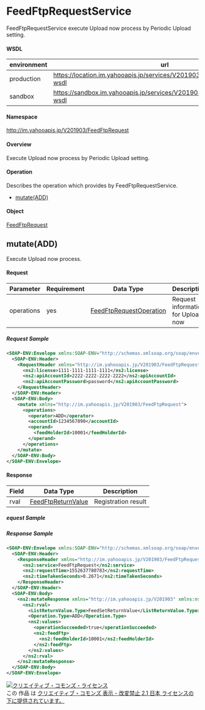 # FeedFtpRequestService
FeedFtpRequestService execute Upload now process by Periodic Upload setting.

#### WSDL
| environment | url |
|---|---|
| production  | https://location.im.yahooapis.jp/services/V201903/FeedFtpRequestService?wsdl |
| sandbox  | https://sandbox.im.yahooapis.jp/services/V201903/FeedFtpRequestService?wsdl |

#### Namespace
http://im.yahooapis.jp/V201903/FeedFtpRequest

#### Overview
Execute Upload now process by Periodic Upload setting.

#### Operation
Describes the operation which provides by FeedFtpRequestService.

+ [mutate(ADD)](#mutateadd)

#### Object
[FeedFtpRequest](../data/FeedFtpRequest)

## mutate(ADD)
Execute Upload now process.

#### Request
| Parameter | Requirement | Data Type | Description |
|---|---|---|---|
| operations | yes | [FeedFtpRequestOperation](../data/FeedFtpRequest/FeedFtpRequestOperation.md) | Request information for Upload now |

##### Request Sample
```xml
<SOAP-ENV:Envelope xmlns:SOAP-ENV="http://schemas.xmlsoap.org/soap/envelope/">
  <SOAP-ENV:Header>
    <RequestHeader xmlns="http://im.yahooapis.jp/V201903/FeedFtpRequest" xmlns:ns2="http://im.yahooapis.jp/V201903">
      <ns2:license>1111-1111-1111-1111</ns2:license>
      <ns2:apiAccountId>2222-2222-2222-2222</ns2:apiAccountId>
      <ns2:apiAccountPassword>password</ns2:apiAccountPassword>
    </RequestHeader>
  </SOAP-ENV:Header>
  <SOAP-ENV:Body>
    <mutate xmlns="http://im.yahooapis.jp/V201903/FeedFtpRequest">
      <operations>
        <operator>ADD</operator>
        <accountId>1234567890</accountId>
        <operand>
          <feedHolderId>10001</feedHolderId>
        </operand>
      </operations>
    </mutate>
  </SOAP-ENV:Body>
</SOAP-ENV:Envelope>
```

#### Response
| Field | Data Type	 | Description |
|---|---|---|
| rval | [FeedFtpReturnValue](../data/FeedFtpRequest/FeedFtpRequestReturnValue.md) | Registration result |

##### equest Sample

##### Response Sample
```xml
<SOAP-ENV:Envelope xmlns:SOAP-ENV="http://schemas.xmlsoap.org/soap/envelope/">
  <SOAP-ENV:Header>
    <ResponseHeader xmlns="http://im.yahooapis.jp/V201903/FeedFtpRequest" xmlns:ns2="http://im.yahooapis.jp/V201903">
      <ns2:service>FeedFtpRequest</ns2:service>
      <ns2:requestTime>1552637780783</ns2:requestTime>
      <ns2:timeTakenSeconds>0.2671</ns2:timeTakenSeconds>
    </ResponseHeader>
  </SOAP-ENV:Header>
  <SOAP-ENV:Body>
    <ns2:mutateResponse xmlns="http://im.yahooapis.jp/V201903" xmlns:ns2="http://im.yahooapis.jp/V201903/FeedFtpRequest">
      <ns2:rval>
        <ListReturnValue.Type>FeedSetReturnValue</ListReturnValue.Type>
        <Operation.Type>ADD</Operation.Type>
        <ns2:values>
          <operationSucceeded>true</operationSucceeded>
          <ns2:feedFtp>
            <ns2:feedHolderId>10001</ns2:feedHolderId>
          </ns2:feedFtp>
        </ns2:values>
      </ns2:rval>
    </ns2:mutateResponse>
  </SOAP-ENV:Body>
</SOAP-ENV:Envelope>
```

<a rel="license" href="http://creativecommons.org/licenses/by-nd/2.1/jp/"><img alt="クリエイティブ・コモンズ・ライセンス" style="border-width:0" src="https://i.creativecommons.org/l/by-nd/2.1/jp/88x31.png" /></a><br />この 作品 は <a rel="license" href="http://creativecommons.org/licenses/by-nd/2.1/jp/">クリエイティブ・コモンズ 表示 - 改変禁止 2.1 日本 ライセンスの下に提供されています。</a>
